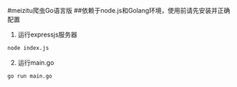 #meizitu爬虫Go语言版
##依赖于node.js和Golang环境，使用前请先安装并正确配置


1. 运行expressjs服务器
```patch
node index.js
```
2.  运行main.go
```
go run main.go
```